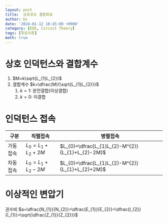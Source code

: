 ```yaml
---
layout: post
title:  상호유도 결합회로
author: bs
date: '2024-01-12 18:45:00 +0900'
category: [EEE, Circuit Theory]
tags: [회로이론]
math: true
---
```


# 상호 인덕턴스와 결합계수
1. $M=k\sqrt{L_{1}L_{2}}$
2. 결합계수 $k=\dfrac{M}{\sqrt{L_{1}L_{2}}}$
    1. $k=1$: 완전결합(이상결합)
    2. $k=0$: 미결합

# 인덕턴스 접속

| 구분 | 직렬접속 | 병렬접속 |
| --- | --- | --- |
| 가동접속 | $L_{0}=L_{1}+L_{2}+2M$ | $L_{0}=\dfrac{L_{1}L_{2}-M^{2}}{L_{1}+L_{2}-2M}$ |
| 차동접속 | $L_{0}=L_{1}+L_{2}-2M$ | $L_{0}=\dfrac{L_{1}L_{2}-M^{2}}{L_{1}+L_{2}+2M}$ |

# 이상적인 변압기
권수비 $a=\dfrac{N_{1}}{N_{2}}=\dfrac{E_{1}}{E_{2}}=\dfrac{I_{2}}{I_{1}}=\sqrt{\dfrac{Z_{1}}{Z_{2}}}$